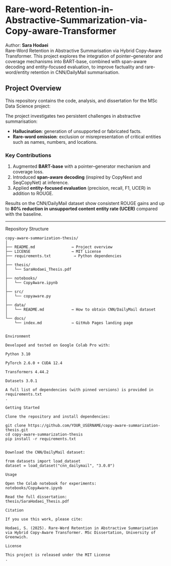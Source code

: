 # Rare-word-Retention-in-Abstractive-Summarization-via-Copy-aware-Transformer
Author: **Sara Hodaei**  
Rare-Word Retention in Abstractive Summarisation via Hybrid Copy-Aware Transformer. This project explores the integration of pointer–generator and coverage mechanisms into BART-base, combined with span-aware decoding and entity-focused evaluation, to improve factuality and rare-word/entity retention in CNN/DailyMail summarisation.

## Project Overview

This repository contains the code, analysis, and dissertation for the MSc Data Science project:

The project investigates two persistent challenges in abstractive summarisation:

- **Hallucination**: generation of unsupported or fabricated facts.  
- **Rare-word omission**: exclusion or misrepresentation of critical entities such as names, numbers, and locations.  

### Key Contributions

1. Augmented **BART-base** with a pointer–generator mechanism and coverage loss.  
2. Introduced **span-aware decoding** (inspired by CopyNext and SeqCopyNet) at inference.  
3. Applied **entity-focused evaluation** (precision, recall, F1, UCER) in addition to ROUGE.  

Results on the CNN/DailyMail dataset show consistent ROUGE gains and up to **80% reduction in unsupported content entity rate (UCER)** compared with the baseline.

---

Repository Structure

```text
copy-aware-summarization-thesis/
│
├── README.md                → Project overview
├── LICENSE                  → MIT License
├── requirements.txt          → Python dependencies
│
├── thesis/
│   └── SaraHodaei_Thesis.pdf
│
├── notebooks/
│   └── CopyAware.ipynb
│
├── src/
│   └── copyaware.py
│
├── data/
│   └── README.md            → How to obtain CNN/DailyMail dataset
│
└── docs/
    └── index.md             → GitHub Pages landing page


Environment

Developed and tested on Google Colab Pro with:

Python 3.10

PyTorch 2.6.0 + CUDA 12.4

Transformers 4.44.2

Datasets 3.0.1

A full list of dependencies (with pinned versions) is provided in requirements.txt
.

Getting Started

Clone the repository and install dependencies:

git clone https://github.com/YOUR_USERNAME/copy-aware-summarization-thesis.git
cd copy-aware-summarization-thesis
pip install -r requirements.txt


Download the CNN/DailyMail dataset:

from datasets import load_dataset
dataset = load_dataset("cnn_dailymail", "3.0.0")

Usage

Open the Colab notebook for experiments:
notebooks/CopyAware.ipynb

Read the full dissertation:
thesis/SaraHodaei_Thesis.pdf

Citation

If you use this work, please cite:

Hodaei, S. (2025). Rare-Word Retention in Abstractive Summarisation via Hybrid Copy-Aware Transformer. MSc Dissertation, University of Greenwich.

License

This project is released under the MIT License
.

